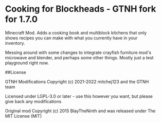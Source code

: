 Cooking for Blockheads - GTNH fork for 1.7.0
============================================

Minecraft Mod. Adds a cooking book and multiblock kitchens that only shows recipes you can make with what you currently have in your inventory.


Messing around with some changes to integrate crayfish furniture mod's microwave and blender, and perhaps some other things. Mostly just a test playground right now. 

##License

GTNH Modifications Copyright (c) 2021-2022 mitchej123 and the GTNH team

Licensed under LGPL-3.0 or later - use this however you want, but please give back any modifications

Original mod Copyright (c) 2015 BlayTheNinth and was released under The MIT License (MIT)
